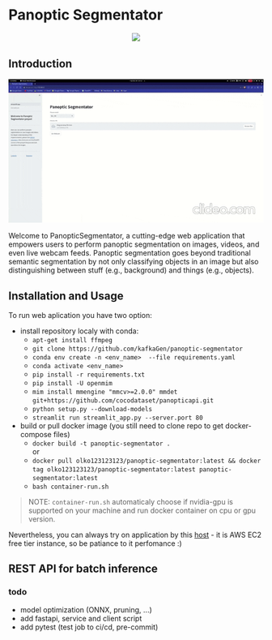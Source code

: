 # Panoptic Segmentator

<div id="header" align="center">
  <img src="https://media.giphy.com/media/M9gbBd9nbDrOTu1Mqx/giphy.gif" width="100"/>
</div>

## Introduction

<div id="header" align="center">
  <img src="demo.gif"/>
</div>

Welcome to PanopticSegmentator, a cutting-edge web application that empowers users to perform panoptic segmentation on images, videos, and even live webcam feeds. Panoptic segmentation goes beyond traditional semantic segmentation by not only classifying objects in an image but also distinguishing between stuff (e.g., background) and things (e.g., objects).

## Installation and Usage
To run web aplication you have two option:
- install repository localy with conda:
    - `apt-get install ffmpeg`
    - `git clone https://github.com/kafkaGen/panoptic-segmentator`
    - `conda env create -n <env_name>  --file requirements.yaml`
    - `conda activate <env_name>`
    - `pip install -r requirements.txt`
    - `pip install -U openmim`
    - `mim install mmengine "mmcv>=2.0.0" mmdet git+https://github.com/cocodataset/panopticapi.git`
    - `python setup.py --download-models`
    - `streamlit run streamlit_app.py --server.port 80`
- build or pull docker image (you still need to clone repo to get docker-compose files)
    - `docker build -t panoptic-segmentator .` \
    or
    - `docker pull olko123123123/panoptic-segmentator:latest && docker tag olko123123123/panoptic-segmentator:latest panoptic-segmentator:latest`
    - `bash container-run.sh`

> NOTE: `container-run.sh` automaticaly choose if nvidia-gpu is supported on your machine and run docker container on cpu or gpu version.  

Nevertheless, you can always try on application by this [host](http://54.82.25.5/) - it is AWS EC2 free tier instance, so be patiance to it perfomance :)

## REST API for batch inference

### todo
- model optimization (ONNX, pruning, ...)
- add fastapi, service and client script
- add pytest (test job to ci/cd, pre-commit)